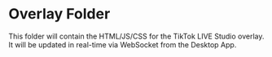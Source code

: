 # Overlay Folder

This folder will contain the HTML/JS/CSS for the TikTok LIVE Studio overlay. It will be updated in real-time via WebSocket from the Desktop App.
